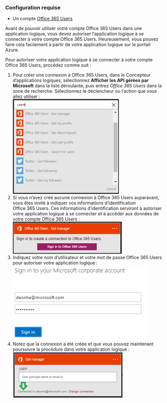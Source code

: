 ### <a name="prerequisites"></a>Configuration requise
* Un compte [Office 365 Users](https://office365.com)  

Avant de pouvoir utiliser votre compte Office 365 Users dans une application logique, vous devez autoriser l’application logique à se connecter à votre compte Office 365 Users. Heureusement, vous pouvez faire cela facilement à partir de votre application logique sur le portail Azure.  

Pour autoriser votre application logique à se connecter à votre compte Office 365 Users, procédez comme suit :  

1. Pour créer une connexion à Office 365 Users, dans le Concepteur d’applications logiques, sélectionnez **Afficher les API gérées par Microsoft** dans la liste déroulante, puis entrez *Office 365 Users* dans la zone de recherche. Sélectionnez le déclencheur ou l’action que vous allez utiliser :   
   ![étape de création de la connexion à Office 365 Users](./media/connectors-create-api-office365users/office365users-1.png)  
2. Si vous n’avez créé aucune connexion à Office 365 Users auparavant, vous êtes invité à indiquer vos informations d’identification Office 365 Users. Ces informations d’identification serviront à autoriser votre application logique à se connecter et à accéder aux données de votre compte Office 365 Users :   
   ![étape de création de la connexion à Office 365 Users](./media/connectors-create-api-office365users/office365users-2.png)  
3. Indiquez votre nom d’utilisateur et votre mot de passe Office 365 Users pour autoriser votre application logique :   
   ![étape de création de la connexion à Office 365 Users](./media/connectors-create-api-office365users/office365users-3.png)  
4. Notez que la connexion a été créée et que vous pouvez maintenant poursuivre la procédure dans votre application logique :   
   ![étape de création de la connexion à Office 365 Users](./media/connectors-create-api-office365users/office365users-4.png)  



<!--HONumber=Nov16_HO3-->


